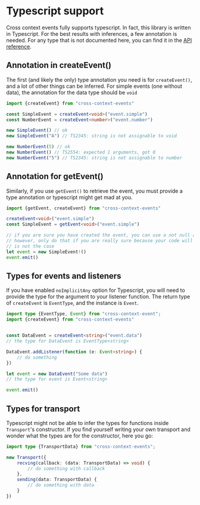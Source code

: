 # Typescript support

Cross context events fully supports typescript. In fact, this library is written
in Typescript. For the best results with inferences, a few annotation is needed.
For any type that is not documented here, you can find it in
the [API reference](api).

## Annotation in createEvent()

The first (and likely the only) type annotation you need is for `createEvent()`,
and a lot of other things can be inferred. For simple events (one without data),
the annotation for the data type should be `void`

```typescript
import {createEvent} from "cross-context-events"

const SimpleEvent = createEvent<void>("event.simple")
const NumberEvent = createEvent<number>("event.number")

new SimpleEvent() // ok
new SimpleEvent("A") // TS2345: string is not assignable to void

new NumberEvent(5) // ok
new NumberEvent() // TS2554: expected 1 arguments, got 0
new NumberEvent("5") // TS2345: string is not assignable to number
```

## Annotation for getEvent()

Similarly, if you use `getEvent()` to retrieve the event, you must provide a
type annotation or typescript might get mad at you.

```typescript
import {getEvent, createEvent} from "cross-context-events"

createEvent<void>("event.simple")
const SimpleEvent = getEvent<void>("event.simple")

// if you are sure you have created the event, you can use a not null assertion here
// however, only do that if you are really sure because your code will crash if this 
// is not the case
let event = new SimpleEvent!()
event.emit()
```

## Types for events and listeners

If you have enabled `noImplicitAny` option for Typescript, you will need to
provide the type for the argument to your listener function. The return type
of `createEvent` is `EventType`, and the instance is
`Event`.

```typescript
import type {EventType, Event} from "cross-context-event";
import {createEvent} from "cross-context-events"


const DataEvent = createEvent<string>("event.data")
// the type for DataEvent is EventType<string>

DataEvent.addListener(function (e: Event<string>) {
    // do something
})

let event = new DataEvent("Some data")
// the type for event is Event<string>

event.emit()
```

## Types for transport

Typescript might not be able to infer the types for functions
inside `Transport`'s constructor. If you find yourself writing your own
transport and wonder what the types are for the constructor, here you go:

```typescript
import type {TransportData} from "cross-context-events";

new Transport({
    recving(callback: (data: TransportData) => void) {
        // do something with callback
    },
    sending(data: TransportData) {
        // do something with data
    }
})
```

